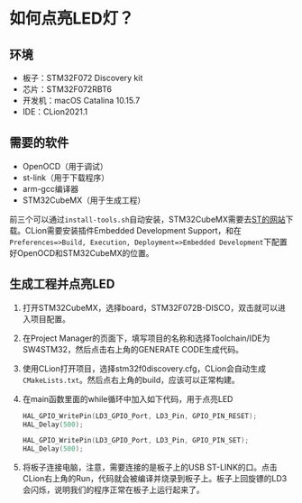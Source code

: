 # 如何点亮LED灯？

## 环境

* 板子：STM32F072 Discovery kit
* 芯片：STM32F072RBT6
* 开发机：macOS Catalina 10.15.7
* IDE：CLion2021.1

## 需要的软件

* OpenOCD（用于调试）
* st-link（用于下载程序）
* arm-gcc编译器
* STM32CubeMX（用于生成工程）

前三个可以通过`install-tools.sh`自动安装，STM32CubeMX需要去[ST的网站](https://www.st.com/en/development-tools/stm32cubemx.html)下载。CLion需要安装插件Embedded Development Support，和在`Preferences=>Build, Execution, Deployment=>Embedded Development`下配置好OpenOCD和STM32CubeMX的位置。

## 生成工程并点亮LED

1. 打开STM32CubeMX，选择board，STM32F072B-DISCO，双击就可以进入项目配置。

2. 在Project Manager的页面下，填写项目的名称和选择Toolchain/IDE为SW4STM32，然后点击右上角的GENERATE CODE生成代码。

3. 使用CLion打开项目，选择stm32f0discovery.cfg，CLion会自动生成`CMakeLists.txt`。然后点右上角的build，应该可以正常构建。

4. 在main函数里面的while循环中加入如下代码，用于点亮LED

   ```c
   HAL_GPIO_WritePin(LD3_GPIO_Port, LD3_Pin, GPIO_PIN_RESET);
   HAL_Delay(500);
   
   HAL_GPIO_WritePin(LD3_GPIO_Port, LD3_Pin, GPIO_PIN_SET);
   HAL_Delay(500);
   ```

5. 将板子连接电脑，注意，需要连接的是板子上的USB ST-LINK的口。点击CLion右上角的Run，代码就会被编译并烧录到板子上。板子上回旋镖的LD3会闪烁，说明我们的程序正常在板子上运行起来了。

